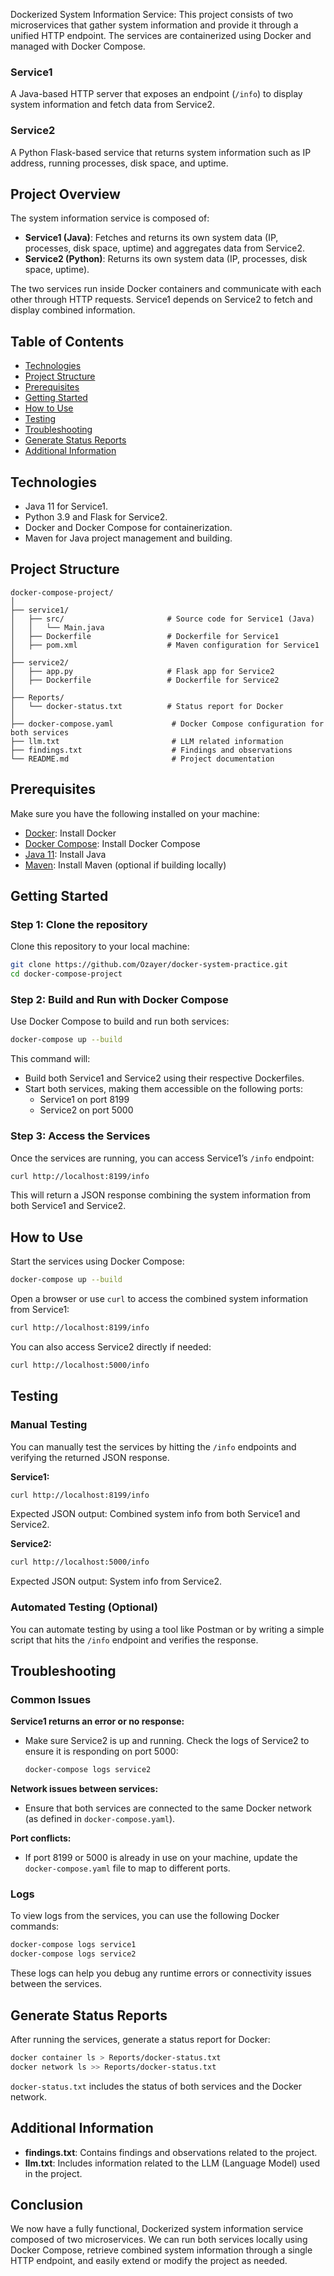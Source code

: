 Dockerized System Information Service: 
This project consists of two microservices that gather system information and provide it through a unified HTTP endpoint. The services are containerized using Docker and managed with Docker Compose.

### Service1
A Java-based HTTP server that exposes an endpoint (`/info`) to display system information and fetch data from Service2.

### Service2
A Python Flask-based service that returns system information such as IP address, running processes, disk space, and uptime.

## Project Overview
The system information service is composed of:

- **Service1 (Java)**: Fetches and returns its own system data (IP, processes, disk space, uptime) and aggregates data from Service2.
- **Service2 (Python)**: Returns its own system data (IP, processes, disk space, uptime).

The two services run inside Docker containers and communicate with each other through HTTP requests. Service1 depends on Service2 to fetch and display combined information.

## Table of Contents
- [Technologies](#technologies)
- [Project Structure](#project-structure)
- [Prerequisites](#prerequisites)
- [Getting Started](#getting-started)
- [How to Use](#how-to-use)
- [Testing](#testing)
- [Troubleshooting](#troubleshooting)
- [Generate Status Reports](#generate-status-reports)
- [Additional Information](#additional-information)

## Technologies
- Java 11 for Service1.
- Python 3.9 and Flask for Service2.
- Docker and Docker Compose for containerization.
- Maven for Java project management and building.

## Project Structure
```plaintext
docker-compose-project/
│
├── service1/
│   ├── src/                       # Source code for Service1 (Java)
│   │   └── Main.java
│   ├── Dockerfile                 # Dockerfile for Service1
│   ├── pom.xml                    # Maven configuration for Service1
│
├── service2/
│   ├── app.py                     # Flask app for Service2
│   ├── Dockerfile                 # Dockerfile for Service2
│
├── Reports/
│   └── docker-status.txt          # Status report for Docker
│
├── docker-compose.yaml             # Docker Compose configuration for both services
├── llm.txt                         # LLM related information
├── findings.txt                    # Findings and observations
└── README.md                       # Project documentation
```

## Prerequisites
Make sure you have the following installed on your machine:

- [Docker](https://docs.docker.com/get-docker/): Install Docker
- [Docker Compose](https://docs.docker.com/compose/install/): Install Docker Compose
- [Java 11](https://www.oracle.com/java/technologies/javase-jdk11-downloads.html): Install Java
- [Maven](https://maven.apache.org/install.html): Install Maven (optional if building locally)

## Getting Started

### Step 1: Clone the repository
Clone this repository to your local machine:
```bash
git clone https://github.com/Ozayer/docker-system-practice.git
cd docker-compose-project
```

### Step 2: Build and Run with Docker Compose
Use Docker Compose to build and run both services:
```bash
docker-compose up --build
```
This command will:
- Build both Service1 and Service2 using their respective Dockerfiles.
- Start both services, making them accessible on the following ports:
    - Service1 on port 8199
    - Service2 on port 5000

### Step 3: Access the Services
Once the services are running, you can access Service1’s `/info` endpoint:
```bash
curl http://localhost:8199/info
```
This will return a JSON response combining the system information from both Service1 and Service2.

## How to Use
Start the services using Docker Compose:
```bash
docker-compose up --build
```
Open a browser or use `curl` to access the combined system information from Service1:
```bash
curl http://localhost:8199/info
```
You can also access Service2 directly if needed:
```bash
curl http://localhost:5000/info
```

## Testing

### Manual Testing
You can manually test the services by hitting the `/info` endpoints and verifying the returned JSON response.

**Service1:**
```bash
curl http://localhost:8199/info
```
Expected JSON output: Combined system info from both Service1 and Service2.

**Service2:**
```bash
curl http://localhost:5000/info
```
Expected JSON output: System info from Service2.

### Automated Testing (Optional)
You can automate testing by using a tool like Postman or by writing a simple script that hits the `/info` endpoint and verifies the response.

## Troubleshooting

### Common Issues

**Service1 returns an error or no response:**
- Make sure Service2 is up and running. Check the logs of Service2 to ensure it is responding on port 5000:
    ```bash
    docker-compose logs service2
    ```

**Network issues between services:**
- Ensure that both services are connected to the same Docker network (as defined in `docker-compose.yaml`).

**Port conflicts:**
- If port 8199 or 5000 is already in use on your machine, update the `docker-compose.yaml` file to map to different ports.

### Logs
To view logs from the services, you can use the following Docker commands:
```bash
docker-compose logs service1
docker-compose logs service2
```
These logs can help you debug any runtime errors or connectivity issues between the services.

## Generate Status Reports
After running the services, generate a status report for Docker:
```bash
docker container ls > Reports/docker-status.txt
docker network ls >> Reports/docker-status.txt
```
`docker-status.txt` includes the status of both services and the Docker network.

## Additional Information
- **findings.txt**: Contains findings and observations related to the project.
- **llm.txt**: Includes information related to the LLM (Language Model) used in the project.

## Conclusion
We now have a fully functional, Dockerized system information service composed of two microservices. We can run both services locally using Docker Compose, retrieve combined system information through a single HTTP endpoint, and easily extend or modify the project as needed.
